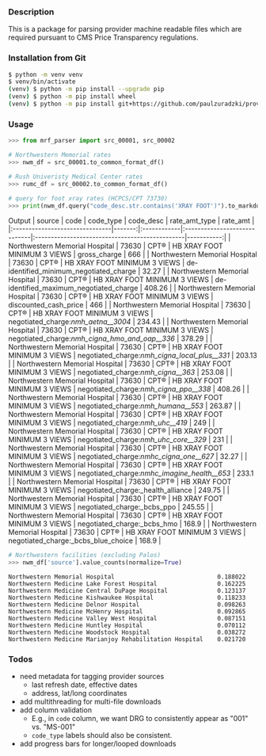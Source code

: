 ### Description
This is a package for parsing provider machine readable files which are required pursuant to CMS Price Transparency regulations.

<!-- TODO: modify git URL -->
### Installation from Git
```bash
$ python -m venv venv
$ venv/bin/activate
(venv) $ python -m pip install --upgrade pip
(venv) $ python -m pip install wheel
(venv) $ python -m pip install git+https://github.com/paulzuradzki/provider-price-retrieval.git
```

### Usage
```python
>>> from mrf_parser import src_00001, src_00002

# Northwestern Memorial rates
>>> nwm_df = src_00001.to_common_format_df()

# Rush Univeristy Medical Center rates
>>> rumc_df = src_00002.to_common_format_df()

# query for foot xray rates (HCPCS/CPT 73730)
>>> print(nwm_df.query("code_desc.str.contains('XRAY FOOT')").to_markdown(index=False)) 
```
Output
| source                         |   code | code_type   | code_desc                    | rate_amt_type                                  |   rate_amt |
|:-------------------------------|-------:|:------------|:-----------------------------|:-----------------------------------------------|-----------:|
| Northwestern Memorial Hospital |  73630 | CPT®        | HB XRAY FOOT MINIMUM 3 VIEWS | gross_charge                                   |     666    |
| Northwestern Memorial Hospital |  73630 | CPT®        | HB XRAY FOOT MINIMUM 3 VIEWS | de-identified_minimum_negotiated_charge        |      32.27 |
| Northwestern Memorial Hospital |  73630 | CPT®        | HB XRAY FOOT MINIMUM 3 VIEWS | de-identified_maximum_negotiated_charge        |     408.26 |
| Northwestern Memorial Hospital |  73630 | CPT®        | HB XRAY FOOT MINIMUM 3 VIEWS | discounted_cash_price                          |     466    |
| Northwestern Memorial Hospital |  73630 | CPT®        | HB XRAY FOOT MINIMUM 3 VIEWS | negotiated_charge:_nmh_aetna__3004_            |     234.43 |
| Northwestern Memorial Hospital |  73630 | CPT®        | HB XRAY FOOT MINIMUM 3 VIEWS | negotiated_charge:_nmh_cigna_hmo_and_oap__336_ |     378.29 |
| Northwestern Memorial Hospital |  73630 | CPT®        | HB XRAY FOOT MINIMUM 3 VIEWS | negotiated_charge:_nmh_cigna_local_plus__331_  |     203.13 |
| Northwestern Memorial Hospital |  73630 | CPT®        | HB XRAY FOOT MINIMUM 3 VIEWS | negotiated_charge:_nmh_cigna__363_             |     253.08 |
| Northwestern Memorial Hospital |  73630 | CPT®        | HB XRAY FOOT MINIMUM 3 VIEWS | negotiated_charge:_nmh_cigna_ppo__338_         |     408.26 |
| Northwestern Memorial Hospital |  73630 | CPT®        | HB XRAY FOOT MINIMUM 3 VIEWS | negotiated_charge:_nmh_humana__553_            |     263.87 |
| Northwestern Memorial Hospital |  73630 | CPT®        | HB XRAY FOOT MINIMUM 3 VIEWS | negotiated_charge:_nmh_uhc__419_               |     249    |
| Northwestern Memorial Hospital |  73630 | CPT®        | HB XRAY FOOT MINIMUM 3 VIEWS | negotiated_charge:_nmh_uhc_core__329_          |     231    |
| Northwestern Memorial Hospital |  73630 | CPT®        | HB XRAY FOOT MINIMUM 3 VIEWS | negotiated_charge:_nmhc_cigna_one__627_        |      32.27 |
| Northwestern Memorial Hospital |  73630 | CPT®        | HB XRAY FOOT MINIMUM 3 VIEWS | negotiated_charge:_nmhc_imagine_health__653_   |     233.1  |
| Northwestern Memorial Hospital |  73630 | CPT®        | HB XRAY FOOT MINIMUM 3 VIEWS | negotiated_charge:_health_alliance             |     249.75 |
| Northwestern Memorial Hospital |  73630 | CPT®        | HB XRAY FOOT MINIMUM 3 VIEWS | negotiated_charge:_bcbs_ppo                    |     245.55 |
| Northwestern Memorial Hospital |  73630 | CPT®        | HB XRAY FOOT MINIMUM 3 VIEWS | negotiated_charge:_bcbs_hmo                    |     168.9  |
| Northwestern Memorial Hospital |  73630 | CPT®        | HB XRAY FOOT MINIMUM 3 VIEWS | negotiated_charge:_bcbs_blue_choice            |     168.9  |

```python
# Northwestern facilities (excluding Palos)
>>> nwm_df['source'].value_counts(normalize=True)
```
```
Northwestern Memorial Hospital                             0.188022
Northwestern Medicine Lake Forest Hospital                 0.162225
Northwestern Medicine Central DuPage Hospital              0.123137
Northwestern Medicine Kishwaukee Hospital                  0.118233
Northwestern Medicine Delnor Hospital                      0.098263
Northwestern Medicine McHenry Hospital                     0.092865
Northwestern Medicine Valley West Hospital                 0.087151
Northwestern Medicine Huntley Hospital                     0.070112
Northwestern Medicine Woodstock Hospital                   0.038272
Northwestern Medicine Marianjoy Rehabilitation Hospital    0.021720
```

### Todos
* need metadata for tagging provider sources
    * last refresh date, effective dates
    * address, lat/long coordinates
* add multithreading for multi-file downloads
* add column validation
    * E.g., in `code` column, we want DRG to consistently appear as "001" vs. "MS-001"
    * `code_type` labels should also be consistent.
* add progress bars for longer/looped downloads